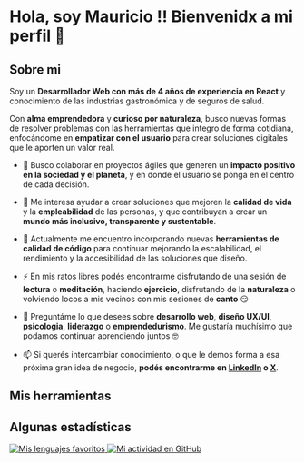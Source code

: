 # Hola, soy Mauricio !! Bienvenidx a mi perfil 👋

## Sobre mi

Soy un __Desarrollador Web con más de 4 años de experiencia en React__ y conocimiento de las industrias gastronómica y de seguros de salud.

Con __alma emprendedora__ y __curioso por naturaleza__, busco nuevas formas de resolver problemas con las herramientas que integro de forma cotidiana, enfocándome en __empatizar con el usuario__ para crear soluciones digitales que le aporten un valor real.
  
- 👯 Busco colaborar en proyectos ágiles que generen un __impacto positivo en la sociedad y el planeta__, y en donde el usuario se ponga en el centro de cada decisión.
  
- 🤔 Me interesa ayudar a crear soluciones que mejoren la __calidad de vida__ y la __empleabilidad__ de las personas, y que contribuyan a crear un __mundo más inclusivo, transparente y sustentable__.
  
- 🌱 Actualmente me encuentro incorporando nuevas __herramientas de calidad de código__ para continuar mejorando la escalabilidad, el rendimiento y la accesibilidad de las soluciones que diseño.
  
- ⚡ En mis ratos libres podés encontrarme disfrutando de una sesión de __lectura__ o __meditación__, haciendo __ejercicio__, disfrutando de la __naturaleza__ o volviendo locos a mis vecinos con mis sesiones de __canto__ 😏
  
- 💬 Preguntáme lo que desees sobre __desarrollo web__, __diseño UX/UI__, __psicologia__, __liderazgo__ o __emprendedurismo__. Me gustaría muchísimo que podamos continuar aprendiendo juntos 🤓
  
- 📫 Si querés intercambiar conocimiento, o que le demos forma a esa próxima gran idea de negocio, __podés encontrarme en [LinkedIn](https://www.linkedin.com/in/mauricio-pisco) o [X](https://x.com/MauricioPisco)__.

## Mis herramientas



## Algunas estadísticas

<a href="https://github.com/anuraghazra/github-readme-stats">
  <img align="top" alt="Mis lenguajes favoritos" src="https://github-readme-stats.vercel.app/api/top-langs/?username=jdev128&custom_title=Mis%20lenguajes%20favoritos&locale=es&card_width=400px&layout=compact&langs_count=5&theme=transparent" />
</a>
<a href="https://github.com/anuraghazra/github-readme-stats">
  <img align="top" alt="Mi actividad en GitHub" src="https://github-readme-stats.vercel.app/api?username=jdev128&hide=stars&locale=es&show_icons=true&include_all_commits=true&text_bold=false&custom_title=Mi%20actividad%20en%20GitHub&rank_icon=github&card_width=500px&theme=transparent" />
</a>
